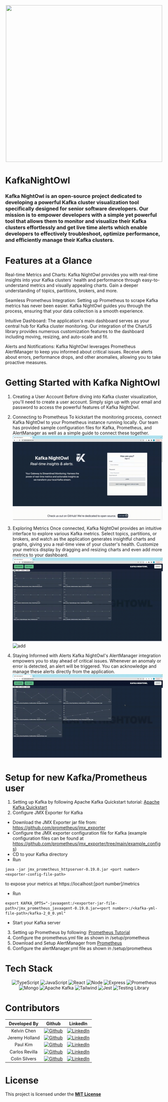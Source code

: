 <div align='center'> 
  <img width="500px" height="500px" src="./build/assets/image/white.png"/>
</div>

# KafkaNightOwl

### Kafka NightOwl is an open-source project dedicated to developing a powerful Kafka cluster visualization tool specifically designed for senior software developers. Our mission is to empower developers with a simple yet powerful tool that allows them to monitor and visualize their Kafka clusters effortlessly and get live time alerts which enable developers to effectively troubleshoot, optimize performance, and efficiently manage their Kafka clusters.

# Features at a Glance

Real-time Metrics and Charts: Kafka NightOwl provides you with real-time insights into your Kafka clusters' health and performance through easy-to-understand metrics and visually appealing charts. Gain a deeper understanding of topics, partitions, brokers, and more.

Seamless Prometheus Integration: Setting up Prometheus to scrape Kafka metrics has never been easier. Kafka NightOwl guides you through the process, ensuring that your data collection is a smooth experience.

Intuitive Dashboard: The application's main dashboard serves as your central hub for Kafka cluster monitoring. Our integration of the ChartJS library provides numerous customization features to the dashboard including moving, resizing, and auto-scale and fit.

Alerts and Notifications: Kafka NightOwl leverages Prometheus AlertManager to keep you informed about critical issues. Receive alerts about errors, performance drops, and other anomalies, allowing you to take proactive measures.

# Getting Started with Kafka NightOwl

1. Creating a User Account
   Before diving into Kafka cluster visualization, you'll need to create a user account. Simply sign up with your email and password to access the powerful features of Kafka NightOwl.

2. Connecting to Prometheus
   To kickstart the monitoring process, connect Kafka NightOwl to your Prometheus instance running locally. Our team has provided sample configuration files for Kafka, Prometheus, and AlertManager as well as a simple guide to connect these together.
   ![login](/build/assets/image/login.gif)

3. Exploring Metrics
   Once connected, Kafka NightOwl provides an intuitive interface to explore various Kafka metrics. Select topics, partitions, or brokers, and watch as the application generates insightful charts and graphs, giving you a real-time view of your cluster's health. Customize your metrics display by dragging and resizing charts and even add more metrics to your dashboard.
   ![default](/build/assets/image/default.gif)
   ![add](/build/assets/image/add.gif)

4. Staying Informed with Alerts
   Kafka NightOwl's AlertManager integration empowers you to stay ahead of critical issues. Whenever an anomaly or error is detected, an alert will be triggered. You can acknowledge and manage these alerts directly from the application.
   ![alert](/build/assets/image/alert.gif)

# Setup for new Kafka/Prometheus user

1. Setting up Kafka by following Apache Kafka Quickstart tutorial: [Apache Kafka Quickstart](https://kafka.apache.org/quickstart)
2. Configure JMX Exporter for Kafka

- Download the JMX Exporter jar file from: https://github.com/prometheus/jmx_exporter
- Configure the JMX exporter configuration file for Kafka (example configuration files can be found at https://github.com/prometheus/jmx_exporter/tree/main/example_configs)
- CD to your Kafka directory
- Run

```
java -jar jmx_prometheus_httpserver-0.19.0.jar <port number> <exporter-config-file-path>
```

to expose your metrics at https://localhost:[port number]/metrics

- Run

```
export KAFKA_OPTS="-javaagent:/<exporter-jar-file-path>/jmx_prometheus_javaagent-0.19.0.jar=<port number>:/<kafka-yml-file-path>/kafka-2_0_0.yml"
```

- Start your Kafka server

3. Setting up Prometheus by following: [Prometheus Tutorial](https://jhooq.com/prometheous-grafan-setup/)
4. Configure the prometheus.yml file as shown in /setup/prometheus
5. Download and Setup AlertManager from [Prometheus](https://prometheus.io/download/)
6. Configure the alertManager.yml file as shown in /setup/prometheus

# Tech Stack

<div align='center'>

![TypeScript](https://img.shields.io/badge/TypeScript-007ACC?style=for-the-badge&logo=typescript&logoColor=white)
![JavaScript](https://img.shields.io/badge/javascript-%23323330.svg?style=for-the-badge&logo=javascript&logoColor=%23F7DF1E)
![React](https://img.shields.io/badge/react-%2320232a.svg?style=for-the-badge&logo=react&logoColor=%2361DAFB)
![Node](https://img.shields.io/badge/-node-339933?style=for-the-badge&logo=node.js&logoColor=white)
![Express](https://img.shields.io/badge/express-%23404d59.svg?style=for-the-badge&logo=express&logoColor=%2361DAFB)
![Prometheus](https://img.shields.io/badge/Prometheus-E7532D?style=for-the-badge&logo=prometheus&logoColor=white)
![Mongo](https://img.shields.io/badge/MongoDB-4EA94B?style=for-the-badge&logo=mongodb&logoColor=white)
![Apache Kafka](https://img.shields.io/badge/apache%20kafka-%2320232a.svg?style=for-the-badge&logo=apachekafka&logoColor=white)
![Tailwind](https://img.shields.io/badge/Tailwind_CSS-38B2AC?style=for-the-badge&logo=tailwind-css&logoColor=white)
![Jest](https://img.shields.io/badge/Jest-323330?style=for-the-badge&logo=Jest&logoColor=white)
![Testing Library](https://img.shields.io/badge/testing%20library-323330?style=for-the-badge&logo=testing-library&logoColor=red)

</div>

# Contributors

|  Developed By  |                                                                       Github                                                                       |                                                                           LinkedIn                                                                            |
| :------------: | :------------------------------------------------------------------------------------------------------------------------------------------------: | :-----------------------------------------------------------------------------------------------------------------------------------------------------------: |
|  Kelvin Chen   |    [![Github](https://img.shields.io/badge/github-%23121011.svg?style=for-the-badge&logo=github&logoColor=white)](https://github.com/kc-code32)    | [![LinkedIn](https://img.shields.io/badge/LinkedIn-%230077B5.svg?logo=linkedin&logoColor=white)](https://www.linkedin.com/in/jianming-kelvin-chen-b22191105/) |
| Jeremy Holland |    [![Github](https://img.shields.io/badge/github-%23121011.svg?style=for-the-badge&logo=github&logoColor=white)](https://github.com/PecheKeen)    |           [![LinkedIn](https://img.shields.io/badge/LinkedIn-%230077B5.svg?logo=linkedin&logoColor=white)](https://www.linkedin.com/in/jerholland/)           |
|    Paul Kim    | [![Github](https://img.shields.io/badge/github-%23121011.svg?style=for-the-badge&logo=github&logoColor=white)](https://github.com/paulkimofficial) |       [![LinkedIn](https://img.shields.io/badge/LinkedIn-%230077B5.svg?logo=linkedin&logoColor=white)](https://www.linkedin.com/in/paul-kim-37735b217/)       |
| Carlos Revilla |  [![Github](https://img.shields.io/badge/github-%23121011.svg?style=for-the-badge&logo=github&logoColor=white)](https://github.com/carlosfrev123)  |         [![LinkedIn](https://img.shields.io/badge/LinkedIn-%230077B5.svg?logo=linkedin&logoColor=white)](https://www.linkedin.com/in/carlosfrevilla/)         |
| Colin Silvers  |  [![Github](https://img.shields.io/badge/github-%23121011.svg?style=for-the-badge&logo=github&logoColor=white)](https://github.com/ColinSilvers)   |          [![LinkedIn](https://img.shields.io/badge/LinkedIn-%230077B5.svg?logo=linkedin&logoColor=white)](https://www.linkedin.com/in/colinsilvers/)          |

# License

This project is licensed under the [**MIT License**](https://choosealicense.com/licenses/mit/)
